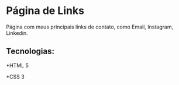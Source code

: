 # Página de Links
<p>Página com meus principais links de contato, como Email, Instagram, Linkedin.</p>
<h2> Tecnologias: </h2> 
<p>*HTML 5</p>
<p>*CSS 3</p>


